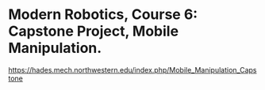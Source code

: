#  Modern Robotics, Course 6: Capstone Project, Mobile Manipulation.


https://hades.mech.northwestern.edu/index.php/Mobile_Manipulation_Capstone
